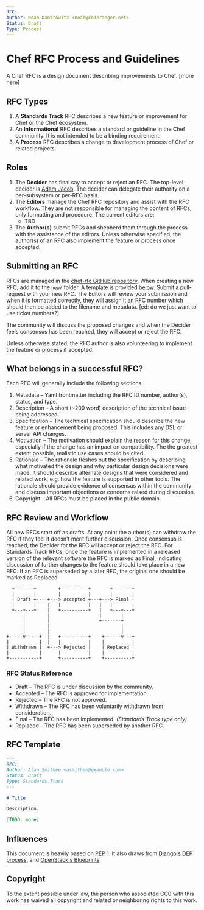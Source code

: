 ```yaml
---
RFC:
Author: Noah Kantrowitz <noah@coderanger.net>
Status: Draft
Type: Process
---
```


# Chef RFC Process and Guidelines

A Chef RFC is a design document describing improvements to Chef. [more here]

## RFC Types

1. A **Standards Track** RFC describes a new feature or improvement for Chef or
the Chef ecosystem.
2. An **Informational** RFC describes a standard or guideline in the Chef
community. It is not intended to be a binding requirement.
3. A **Process** RFC describes a change to development process of Chef or
related projects.

## Roles

1. The **Decider** has final say to accept or reject an RFC. The top-level
decider is [Adam Jacob](mailto:adam@getchef.com). The decider can delegate their
authority on a per-subsystem or per-RFC basis.
2. The **Editors** manage the Chef RFC repository and assist with the RFC
workflow. They are not responsible for managing the content of RFCs, only
formatting and procedure. The current editors are:
   * TBD
3. The **Author(s)** submit RFCs and shepherd them through the process with the
assistance of the editors. Unless otherwise specified, the author(s) of an RFC
also implement the feature or process once accepted.

## Submitting an RFC

RFCs are managed in the [chef-rfc GitHub repository](#). When creating a new
RFC, add it to the `new/` folder. A template is provided [below](#). Submit a
pull-request with your new RFC. The Editors will review your submission and when
it is formatted correctly, they will assign it an RFC number which should then
be added to the filename and metadata. [ed: do we just want to use ticket numbers?]

The community will discuss the proposed changes and when the Decider feels
consensus has been reached, they will accept or reject the RFC.

Unless otherwise stated, the RFC author is also volunteering to implement the
feature or process if accepted.

## What belongs in a successful RFC?

Each RFC will generally include the following sections:

1. Metadata – Yaml frontmatter including the RFC ID number, author(s), status,
and type.
2. Description – A short (~200 word) description of the technical issue being
addressed.
3. Specification – The technical specification should describe the new feature
or enhancement being proposed. This includes any DSL or server API changes.
4. Motivation – The motivation should explain the reason for this change,
especially if the change has an impact on compatibility. The the greatest
extent possible, realistic use cases should be cited.
5. Rationale – The rationale fleshes out the specification by describing what
motivated the design and why particular design decisions were made. It should
describe alternate designs that were considered and related work, e.g. how the
feature is supported in other tools. The rationale should provide evidence
of consensus within the community and discuss important objections or concerns
raised during discussion.
6. Copyright – All RFCs must be placed in the public domain.

## RFC Review and Workflow

All new RFCs start off as drafts. At any point the author(s) can withdraw the
RFC if they feel it doesn't merit further discussion. Once consensus is reached,
the Decider for the RFC will accept or reject the RFC. For Standards Track RFCs,
once the feature is implemented in a released version of the relevant software
the RFC is marked as Final, indicating discussion of further changes to the
feature should take place in a new RFC. If an RFC is superseded by a later RFC,
the original one should be marked as Replaced.

```
  +-------+        +----------+       +-------+
  |       |        |          |       |       |
  | Draft +----+---> Accepted +---+---> Final |
  |       |    |   |          |   |   |       |
  +---+---+    |   +----------+   |   +---+---+
      |        |                  |       |
      |        |                  +-------+
      |        |                          |
      |        |                          |
+-----v-----+  |   +----------+    +------v---+
|           |  |   |          |    |          |
| Withdrawn |  +---> Rejected |    | Replaced |
|           |      |          |    |          |
+-----------+      +----------+    +----------+
```

### RFC Status Reference

* Draft – The RFC is under discussion by the community.
* Accepted – The RFC is approved for implementation.
* Rejected – The RFC is not approved.
* Withdrawn – The RFC has been voluntarily withdrawn from consideration.
* Final – The RFC has been implemented. *(Standards Track type only)*
* Replaced – The RFC has been superseded by another RFC.

## RFC Template

```markdown
---
RFC:
Author: Alan Smithee <asmithee@example.com>
Status: Draft
Type: Standards Track
---

# Title

Description.

[TODO: more]
```

## Influences

This document is heavily based on [PEP 1](http://legacy.python.org/dev/peps/pep-0001/).
It also draws from [Django's DEP process](#), and [OpenStack's Blueprints](#).

## Copyright

To the extent possible under law, the person who associated CC0 with this work
has waived all copyright and related or neighboring rights to this work.
